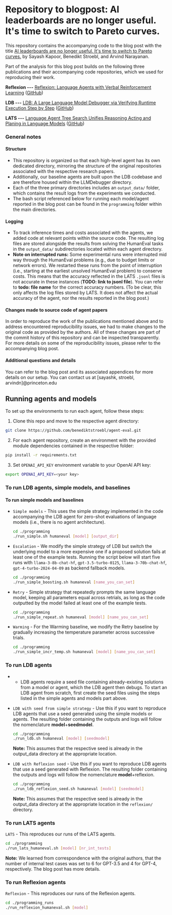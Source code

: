 # Repository to blogpost: AI leaderboards are no longer useful. It's time to switch to Pareto curves.

This repository contains the accompanying code to the blog post with the title [AI leaderboards are no longer useful. It's time to switch to Pareto curves.](https://www.aisnakeoil.com/) by Sayash Kapoor, Benedikt Stroebl, and Arvind Narayanan. 

Part of the analysis for this blog post builds on the following three publications and their accompanying code repositories, which we used for reproducing their work.

**Reflexion ---**
[Reflexion: Language Agents with Verbal Reinforcement Learning](https://arxiv.org/abs/2303.11366) ([GitHub](https://github.com/noahshinn/reflexion/blob/main/programming_runs/simple.py))

**LDB ---**
[LDB: A Large Language Model Debugger via Verifying Runtime Execution Step by Step](https://arxiv.org/abs/2402.16906) ([GitHub](https://github.com/floridsleeves/llmdebugger))

**LATS ---**
[Language Agent Tree Search Unifies Reasoning Acting and Planing in Language Models](https://arxiv.org/abs/2310.04406) ([GitHub](https://github.com/andyz245/LanguageAgentTreeSearch))

### General notes

#### Structure

- This repository is organized so that each high-level agent has its own dedicated directory, mirroring the structure of the original repositories associated with the respective research papers.
- Additionally, our baseline agents are built upon the LDB codebase and are therefore housed within the LLMDebugger directory.
- Each of the three primary directories includes an `output_data/` folder, which contains the result logs from the experiments we conducted.
- The bash script referenced below for running each model/agent reported in the blog post can be found in the `programming` folder within the main directories.
    
#### Logging

- To track inference times and costs associated with the agents, we added code at relevant points within the source code. The resulting log files are stored alongside the results from solving the HumanEval tasks in the `output_data/` subdirectories located within each agent directory.
- **Note on interrupted runs:** Some experimental runs were interrupted mid way through the HumanEval problems (e.g., due to budget limits or network errors). We restarted these runs from the point of interruption (i.e., starting at the earliest unsolved HumanEval problem) to conserve costs. This means that the accuracy reflected in the LATS `.jsonl` files is not accurate in these instances (**TODO: link to jsonl file**). You can refer to **todo: file name** for the correct accuracy numbers. (To be clear, this only affects the log files stored by LATS. It does not affect the actual accuracy of the agent, nor the results reported in the blog post.)

#### Changes made to source code of agent papers

In order to reproduce the work of the publications mentioned above and to address encountered reproducibility issues, we had to make changes to the original code as provided by the authors. All of these changes are part of the commit history of this repository and can be inspected transparently. For more details on some of the reproducibility issues, please refer to the accompanying blog post.

#### Additional questions and details

You can refer to the blog post and its associated appendices for more details on our setup. You can contact us at [sayashk, stroebl, arvindn]@princeton.edu

## Running agents and models

To set up the environments to run each agent, follow these steps:

1. Clone this repo and move to the respective agent directory:
```bash
git clone https://github.com/benediktstroebl/agent-eval.git
```

2. For each agent repository, create an environment with the provided module dependencies contained in the respective folder:
```bash
pip install -r requirements.txt
```

3. Set `OPENAI_API_KEY` environment variable to your OpenAI API key:
```bash
export OPENAI_API_KEY=<your key>
```

### To run LDB agents, simple models, and baselines

#### To run simple models and baselines

- `Simple models` -  This uses the simple strategy implemented in the code accompanying the LDB agent for zero-shot evaluations of language models (i.e., there is no agent architecture).

    ```bash
    cd ./programming
    ./run_simple.sh humaneval [model] [output_dir]
    ```

 - `Escalation` - We modify the simple strategy of LDB but switch the underlying model to a more expensive one if a proposed solution fails at least one of the example tests. Running the script below will start five runs with `llama-3-8b-chat-hf`, `gpt-3.5-turbo-0125`, ​​`llama-3-70b-chat-hf`, `gpt-4-turbo-2024-04-09` as backend fallback models.

    ```bash
    cd ./programming
    ./run_simple_boosting.sh humaneval [name_you_can_set]
    ```

 - `Retry` - Simple strategy that repeatedly prompts the same language model, keeping all parameters equal across retrials, as long as the code outputted by the model failed at least one of the example tests.

    ```bash
    cd ./programming
    ./run_simple_repeat.sh humaneval [model] [name_you_can_set]
    ```

 - `Warming` - For the Warming baseline, we modify the Retry baseline by gradually increasing the temperature parameter across successive trials.

    ```bash
    cd ./programming
    ./run_simple_incr_temp.sh humaneval [model] [name_you_can_set]
    ```

### To run LDB agents

 -  - LDB agents require a seed file containing already-existing solutions from a model or agent, which the LDB agent then debugs. To start an LDB agent from scratch, first create the seed files using the steps listed in the simple agents and models part above.
 - `LDB with seed from simple strategy` - Use this if you want to reproduce LDB agents that use a seed generated using the simple models or agents. The resulting folder containing the outputs and logs will follow the nomenclature **model**+**seedmodel**.

    ```bash
    cd ./programming
    ./run_ldb.sh humaneval [model] [seedmodel]
    ```
    **Note:** This assumes that the respective seed is already in the output_data directory at the appropriate location.

 - `LDB with Reflexion seed` - Use this if you want to reproduce LDB agents that use a seed generated with Reflexion. The resulting folder containing the outputs and logs will follow the nomenclature **model**+reflexion.

    ```bash
    cd ./programming
    ./run_ldb_reflexion_seed.sh humaneval [model] [seedmodel]
    ```
    **Note:** This assumes that the respective seed is already in the output_data directory at the appropriate location in the `reflexion/` directory.


### To run LATS agents

 `LATS` - This reproduces our runs of the LATS agents. 

```bash
cd ./programming
./run_lats_humaneval.sh [model] [nr_int_tests]
```
**Note:** We learned from correspondence with the original authors, that the number of internal test cases was set to 6 for GPT-3.5 and 4 for GPT-4, respectively. The blog post has more details.

### To run Reflexion agents

 `Reflexion` - This reproduces our runs of the Reflexion agents.

```bash
cd ./programming_runs
./run_reflexion_humaneval.sh [model]
```
